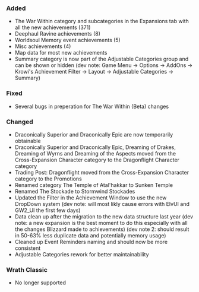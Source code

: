 <p><h3>Added</h3></p>
<ul>
<li>The War Within category and subcategories in the Expansions tab with all the new achievements (371)</li>
<li>Deephaul Ravine achievements (8)</li>
<li>Worldsoul Memory event achievements (5)</li>
<li>Misc achievements (4)</li>
<li>Map data for most new achievements</li>
<li>Summary category is now part of the Adjustable Categories group and can be shown or hidden (dev note: Game Menu -&gt; Options -&gt; AddOns -&gt; Krowi's Achievement Filter -&gt; Layout -&gt; Adjustable Categories -&gt; Summary)</li>
</ul>
<p><h3>Fixed</h3></p>
<ul>
<li>Several bugs in preperation for The War Within (Beta) changes</li>
</ul>
<p><h3>Changed</h3></p>
<ul>
<li>Draconically Superior and Draconically Epic are now temporarily obtainable</li>
<li>Draconically Superior and Draconically Epic, Dreaming of Drakes, Dreaming of Wyrns and Dreaming of the Aspects moved from the Cross-Expansion Character category to the Dragonflight Character category</li>
<li>Trading Post: Dragonflight moved from the Cross-Expansion Character category to the Promotions</li>
<li>Renamed category The Temple of Atal'hakkar to Sunken Temple</li>
<li>Renamed The Stockade to Stormwind Stockades</li>
<li>Updated the Filter in the Achievement Window to use the new DropDown system (dev note: will most likly cause errors with ElvUI and GW2_UI the first few days)</li>
<li>Data clean up after the migration to the new data structure last year (dev note: a new expansion is the best moment to do this especially with all the changes Blizzard made to achievements) (dev note 2: should result in 50-63% less duplicate data and potentially memory usage)</li>
<li>Cleaned up Event Reminders naming and should now be more consistent</li>
<li>Adjustable Categories rework for better maintainability</li>
</ul>
<p><h3>Wrath Classic</h3></p>
<ul>
<li>No longer supported</li>
</ul>
